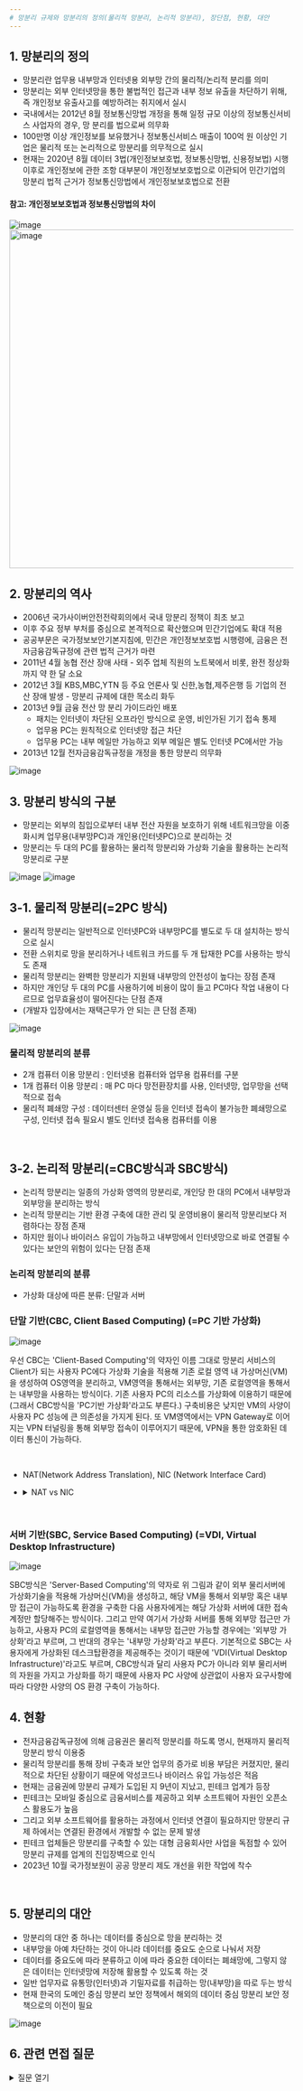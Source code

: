 ```yaml
---
# 망분리 규제와 망분리의 정의(물리적 망분리, 논리적 망분리), 장단점, 현황, 대안
---
```


## 1. 망분리의 정의
- 망분리란 업무용 내부망과 인터넷용 외부망 간의 물리적/논리적 분리를 의미
- 망분리는 외부 인터넷망을 통한 불법적인 접근과 내부 정보 유출을 차단하기 위해, 즉 개인정보 유출사고를 예방하려는 취지에서 실시
- 국내에서는 2012년 8월 정보통신망법 개정을 통해 일정 규모 이상의 정보통신서비스 사업자의 경우, 망 분리를 법으로써 의무화
- 100만명 이상 개인정보를 보유했거나 정보통신서비스 매출이 100억 원 이상인 기업은 물리적 또는 논리적으로 망분리를 의무적으로 실시
- 현재는 2020년 8월 데이터 3법(개인정보보호법, 정보통신망법, 신용정보법) 시행 이후로 개인정보에 관한 조항 대부분이 개인정보보호법으로 이관되어 민간기업의 망분리 법적 근거가 정보통신망법에서 개인정보보호법으로 전환

#### 참고: 개인정보보호법과 정보통신망법의 차이
![image](https://github.com/jeonseongjae98/cs-study/assets/114549688/6f8face7-c000-4b9d-8101-411cc59e9ff1)
<img width="600" alt="image" src="https://github.com/jeonseongjae98/cs-study/assets/114549688/b198e1da-4372-4ca4-a8c1-d83c252c102d">
<br/>


## 2. 망분리의 역사
- 2006년 국가사이버안전전략회의에서 국내 망분리 정책이 최초 보고
- 이후 주요 정부 부처를 중심으로 본격적으로 확산했으며 민간기업에도 확대 적용
- 공공부문은 국가정보보안기본지침에, 민간은 개인정보보호법 시행령에, 금융은 전자금융감독규정에 관련 법적 근거가 마련
- 2011년 4월 농협 전산 장애 사태 - 외주 업체 직원의 노트북에서 비롯, 완전 정상화까지 약 한 달 소요
- 2012년 3월 KBS,MBC,YTN 등 주요 언론사 및 신한,농협,제주은행 등 기업의 전산 장애 발생 - 망분리 규제에 대한 목소리 화두
- 2013년 9월 금융 전산 망 분리 가이드라인 배포
  - 패치는 인터넷이 차단된 오프라인 방식으로 운영, 비인가된 기기 접속 통제
  - 업무용 PC는 원칙적으로 인터넷망 접근 차단
  - 업무용 PC는 내부 메일만 가능하고 외부 메일은 별도 인터넷 PC에서만 가능
- 2013년 12월 전자금융감독규정을 개정을 통한 망분리 의무화
  
![image](https://github.com/jeonseongjae98/cs-study/assets/114549688/cf5e42eb-1fcf-4d5b-99df-984c6eb53f21)
<br/>


## 3. 망분리 방식의 구분
- 망분리는 외부의 침입으로부터 내부 전산 자원을 보호하기 위해 네트워크망을 이중화시켜 
  업무용(내부망PC)과 개인용(인터넷PC)으로 분리하는 것
- 망분리는 두 대의 PC를 활용하는 물리적 망분리와 
  가상화 기술을 활용하는 논리적 망분리로 구분

![image](https://github.com/jeonseongjae98/cs-study/assets/114549688/1d6c09a9-7394-4c87-ad8b-fdcc9f539283)
![image](https://github.com/jeonseongjae98/cs-study/assets/114549688/5e203cee-c46d-44e2-9d77-cb59519e3656)



## 3-1. 물리적 망분리(=2PC 방식)
- 물리적 망분리는 일반적으로 인터넷PC와 내부망PC를 별도로 두 대 설치하는 방식으로 실시
- 전환 스위치로 망을 분리하거나 네트워크 카드를 두 개 탑재한 PC를 사용하는 방식도 존재
- 물리적 망분리는 완벽한 망분리가 지원돼 내부망의 안전성이 높다는 장점 존재
- 하지만 개인당 두 대의 PC를 사용하기에 비용이 많이 들고 PC마다 작업 내용이 다르므로 업무효율성이 떨어진다는 단점 존재
- (개발자 입장에서는 재택근무가 안 되는 큰 단점 존재)

![image](https://github.com/jeonseongjae98/cs-study/assets/114549688/ac008e11-cd97-418c-87b2-5d01cbc786fa)


### 물리적 망분리의 분류
- 2개 컴퓨터 이용 망분리 : 인터넷용 컴퓨터와 업무용 컴퓨터를 구분
- 1개 컴퓨터 이용 망분리 : 매 PC 마다 망전환장치를 사용, 인터넷망, 업무망을 선택적으로 접속
- 물리적 폐쇄망 구성 : 데이터센터 운영실 등을 인터넷 접속이 불가능한 폐쇄망으로 구성, 인터넷 접속 필요시 별도 인터넷 접속용 컴퓨터를 이용
<br/>


## 3-2. 논리적 망분리(=CBC방식과 SBC방식)
- 논리적 망분리는 일종의 가상화 영역의 망분리로, 개인당 한 대의 PC에서 내부망과 외부망을 분리하는 방식
- 논리적 망분리는 기반 환경 구축에 대한 관리 및 운영비용이 물리적 망분리보다 저렴하다는 장점 존재
- 하지만 웜이나 바이러스 유입이 가능하고 내부망에서 인터넷망으로 바로 연결될 수 있다는 보안의 위험이 있다는 단점 존재


### 논리적 망분리의 분류 
- 가상화 대상에 따른 분류: 단말과 서버
### 단말 기반(CBC, Client Based Computing) (=PC 기반 가상화)

![image](https://github.com/jeonseongjae98/cs-study/assets/114549688/ccdae8ad-d9e6-4055-a6a2-35110f449b2c)

우선 CBC는 'Client-Based Computing'의 약자인 이름 그대로 망분리 서비스의 Client가 되는 사용자 PC에다 가상화 기술을 적용해 기존 로컬 영역 내 가상머신(VM)을 생성하여 OS영역을 분리하고, VM영역을 통해서는 외부망, 기존 로컬영역을 통해서는 내부망을 사용하는 방식이다. 기존 사용자 PC의 리소스를 가상화에 이용하기 때문에 (그래서 CBC방식을 'PC기반 가상화'라고도 부른다.) 구축비용은 낮지만 VM의 사양이 사용자 PC 성능에 큰 의존성을 가지게 된다. 또 VM영역에서는 VPN Gateway로 이어지는 VPN 터널링을 통해 외부망 접속이 이루어지기 때문에, VPN을 통한 암호화된 데이터 통신이 가능하다.

​


- NAT(Network Address Translation), NIC (Network Interface Card)
- <details>
    <summary>NAT vs NIC</summary>
    <div markdown="1">

    #### NAT (Network Address Translation)
    NAT는 네트워크 주소 변환의 약자로, 사설 네트워크 내부의 여러 호스트(기기)가 하나의 공인 IP 주소를 사용하여 외부 인터넷과 통신할 수 있게 하는 방법입니다.
    NAT는 먼저 보안 영역에서 중요한 역할을 합니다. 외부 관점에서 볼 때 NAT 방식으로 통신하는 호스트는 하나의 NAT 서버로만 보이기 때문에
    네트워크 내부 구조를 숨기는 효과를 가지며 보안 수준이 향상됩니다.
 
    또한, NAT는 네트워크 주소 공간 관리에서도 중요한 역할을 합니다.
    IPv4 내부 네트워크에서 사용하는 사설 IP 주소는 외부로 나갈 때 공인 IP 주소로 변환되므로 공식적으로 알려진 IP 주소와 사설 IP 주소를 분리함으로써
    많은 양의 공인 IP 주소가 필요하지 않도록 수요를 줄여줍니다.
    ![image](https://github.com/jeonseongjae98/cs-study/assets/114549688/6d094522-36f9-4a02-9d9e-c37b7fabb4be)

    
    #### NIC (Network Interface Card)
    NIC는 컴퓨터나 기타 네트워크 장치와 네트워크를 연결하는 데 사용되는 하드웨어 장치입니다.
    NIC는 네트워크 통신을 관리하고 데이터를 컴퓨터와 네트워크 간에 주고받을 수 있도록 돕습니다.
    일반적으로 이더넷 카드나 무선 네트워크 카드와 같은 형태로 구현됩니다(통상 LAN카드 지칭).
    ![image](https://github.com/jeonseongjae98/cs-study/assets/114549688/f46abdaf-4fb8-41c9-98c9-abd687dbb0ba)

    
    #### 요약
    NAT는 네트워크 주소 변환을 통해 내부 네트워크와 외부 네트워크 간의 통신을 보호하고 관리하는 데 사용되며,
    NIC는 네트워크와 컴퓨터 사이의 물리적 연결을 제공하는 역할을 합니다.

    </div>
    </details>
<br/>


### 서버 기반(SBC, Service Based Computing) (=VDI, Virtual Desktop Infrastructure)

![image](https://github.com/jeonseongjae98/cs-study/assets/114549688/7e0024a7-a9ad-43f2-92a2-81f83d02ab14)

SBC방식은 'Server-Based Computing'의 약자로 위 그림과 같이 외부 물리서버에 가상화기술을 적용해 가상머신(VM)을 생성하고, 해당 VM을 통해서 외부망 혹은 내부망 접근이 가능하도록 환경을 구축한 다음 사용자에게는 해당 가상화 서버에 대한 접속계정만 할당해주는 방식이다. 그리고 만약 여기서 가상화 서버를 통해 외부망 접근만 가능하고, 사용자  PC의 로컬영역을 통해서는 내부망 접근만 가능할 경우에는 '외부망 가상화'라고 부르며, 그 반대의 경우는 '내부망 가상화'라고 부른다. 기본적으로 SBC는 사용자에게 가상화된 데스크탑환경을 제공해주는 것이기 때문에 'VDI(Virtual Desktop Infrastructure)'라고도 부르며, CBC방식과 달리 사용자 PC가 아니라 외부 물리서버의 자원을 가지고 가상화를 하기 때문에 사용자 PC 사양에 상관없이 사용자 요구사항에 따라 다양한 사양의 OS 환경 구축이 가능하다.
<br/>


## 4. 현황
- 전자금융감독규정에 의해 금융권은 물리적 망분리를 하도록 명시, 현재까지 물리적 망분리 방식 이용중
- 물리적 망분리를 통해 장비 구축과 보안 업무의 증가로 비용 부담은 커졌지만, 
  물리적으로 차단된 상황이기 때문에 악성코드나 바이러스 유입 가능성은 적음
- 현재는 금융권에 망분리 규제가 도입된 지 9년이 지났고, 핀테크 업계가 등장
- 핀테크는 모바일 중심으로 금융서비스를 제공하고 외부 소프트웨어 자원인 오픈소스 활용도가 높음
- 그리고 외부 소프트웨어를 활용하는 과정에서 인터넷 연결이 필요하지만 망분리 규제 하에서는 연결된 환경에서 개발할 수 없는 문제 발생
- 핀테크 업체들은 망분리를 구축할 수 있는 대형 금융회사만 사업을 독점할 수 있어 망분리 규제를 업계의 진입장벽으로 인식
- 2023년 10월 국가정보원이 공공 망분리 제도 개선을 위한 작업에 착수
<br/>


## 5. 망분리의 대안
- 망분리의 대안 중 하나는 데이터를 중심으로 망을 분리하는 것
- 내부망을 아예 차단하는 것이 아니라 데이터를 중요도 순으로 나눠서 저장
- 데이터를 중요도에 따라 분류하고 이에 따라 중요한 데이터는 폐쇄망에, 그렇지 않은 데이터는 인터넷망에 저장해 활용할 수 있도록 하는 것
- 일반 업무자료 유통망(인터넷)과 기밀자료를 취급하는 망(내부망)을 따로 두는 방식
- 현재 한국의 도메인 중심 망분리 보안 정책에서 해외의 데이터 중심 망분리 보안 정책으로의 이전이 필요
  
![image](https://github.com/jeonseongjae98/cs-study/assets/114549688/9b882f3e-1876-4517-a597-fbc725d94dc7)
<br/>


## 6. 관련 면접 질문
<details>
  <summary>질문 열기</summary>
  <div markdown="1">

    - 망분리가 무엇인지 말씀해 주세요.
    - 개인정보와 정보통신망법의 망분리의 차이점에 대해 말씀해 주세요.
    - 금융기관의 망분리 규제에 대해 아는 것이 있으면 말씀해 주세요.
    
  </div>
</details>




